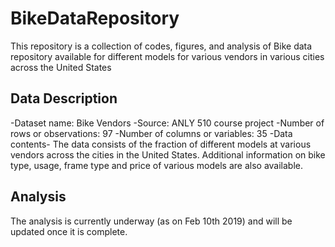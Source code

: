 # BikeDataRepository
This repository is a collection of codes, figures, and analysis of Bike data repository available for different models for various vendors in various cities across the United States 

## Data Description
-Dataset name: Bike Vendors
-Source: ANLY 510 course project
-Number of rows or observations: 97
-Number of columns or variables: 35
-Data contents- The data consists of the fraction of different models at various vendors across the cities in the United States. Additional information on bike type, usage, frame type and price of various models are also available. 

## Analysis
The analysis is currently underway (as on Feb 10th 2019) and will be updated once it is complete.
